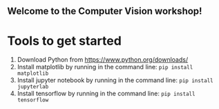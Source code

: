 ## Welcome to the Computer Vision workshop!

# Tools to get started

1. Download Python from https://www.python.org/downloads/
2. Install matplotlib by running in the command line: `pip install matplotlib`
3. Install jupyter notebook by running in the command line: `pip install jupyterlab`
4. Install tensorflow by running in the command line: `pip install tensorflow`
